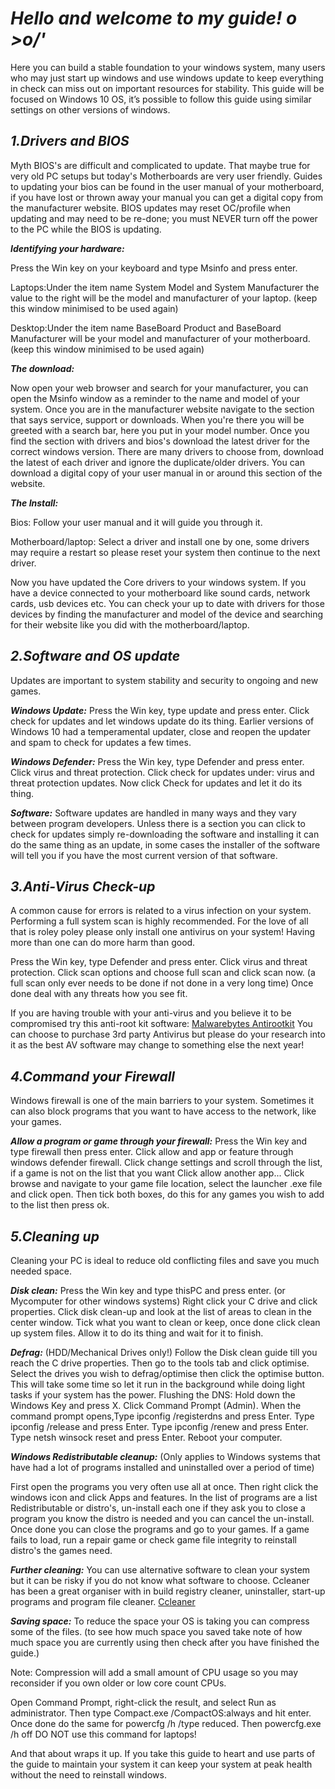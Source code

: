 # **_Hello and welcome to my guide! o >o/'_**

Here you can build a stable foundation to your windows system, many users who may just start up windows and use windows update to keep everything in check can miss out on important resources for stability.
This guide will be focused on Windows 10 OS, it’s possible to follow this guide using similar settings on other versions of windows.

## **_1.Drivers and BIOS_** 
Myth  BIOS's are difficult and complicated to update.
That maybe true for very old PC setups but today's Motherboards are very user friendly.
Guides to updating your bios can be found in the user manual of your motherboard, if you have lost or thrown away your manual you can get a digital copy from the manufacturer website.
BIOS updates may reset OC/profile when updating and may need to be re-done; you must NEVER turn off the power to the PC while the BIOS is updating.

**_Identifying your hardware:_**

Press the Win key on your keyboard and type Msinfo and press enter.

Laptops:Under the item name System Model and System Manufacturer the value to the right will be the model and manufacturer of your laptop. (keep this window minimised to be used again)

Desktop:Under the item name BaseBoard Product and BaseBoard Manufacturer will be your model and manufacturer of your motherboard. (keep this window minimised to be used again)


**_The download:_**

Now open your web browser and search for your manufacturer, you can open the Msinfo window as a reminder to the name and model of your system.
Once you are in the manufacturer website navigate to the section that says service, support or downloads.
When you're there you will be greeted with a search bar, here you put in your model number.
Once you find the section with drivers and bios's download the latest driver for the correct windows version.
There are many drivers to choose from, download the latest of each driver and ignore the duplicate/older drivers.
You can download a digital copy of your user manual in or around this section of the website.

**_The Install:_**

Bios: Follow your user manual and it will guide you through it. 

Motherboard/laptop: Select a driver and install one by one, some drivers may require a restart so please reset your system then continue to the next driver.


Now you have updated the Core drivers to your windows system.
If you have a device connected to your motherboard like sound cards, network cards, usb devices etc.
You can check your up to date with drivers for those devices by finding the manufacturer and model of the device and searching for their website like you did with the motherboard/laptop.

## **_2.Software and OS update_**
Updates are important to system stability and security to ongoing and new games.

**_Windows Update:_**
Press the Win key, type update and press enter.
Click check for updates and let windows update do its thing.
Earlier versions of Windows 10 had a temperamental updater, close and reopen the updater and spam to check for updates a few times.

**_Windows Defender:_**
Press the Win key, type Defender and press enter.
Click virus and threat protection.
Click check for updates under: virus and threat protection updates.
Now click Check for updates and let it do its thing.

**_Software:_**
Software updates are handled in many ways and they vary between program developers.
Unless there is a section you can click to check for updates simply re-downloading the software and installing it can do the same thing as an update, in some cases the installer of the software will tell you if you have the most current version of that software.

## **_3.Anti-Virus Check-up_**
A common cause for errors is related to a virus infection on your system.
Performing a full system scan is highly recommended.
For the love of all that is roley poley please only install one antivirus on your system!
Having more than one can do more harm than good.

Press the Win key, type Defender and press enter.
Click virus and threat protection.
Click scan options and choose full scan and click scan now. (a full scan only ever needs to be done if not done in a very long time)
Once done deal with any threats how you see fit.

If you are having trouble with your anti-virus and you believe it to be compromised try this anti-root kit software:
[Malwarebytes Antirootkit](https://www.malwarebytes.com/antirootkit/)
You can choose to purchase 3rd party Antivirus but please do your research into it as the best AV software may change to something else the next year!

## **_4.Command your Firewall_**
Windows firewall is one of the main barriers to your system.
Sometimes it can also block programs that you want to have access to the network, like your games.

**_Allow a program or game through your firewall:_**
Press the Win key and type firewall then press enter.
Click allow and app or feature through windows defender firewall.
Click change settings and scroll through the list, if a game is not on the list that you want Click allow another app...
Click browse and navigate to your game file location, select the launcher .exe file and click open.
Then tick both boxes, do this for any games you wish to add to the list then press ok.

## **_5.Cleaning up_**
Cleaning your PC is ideal to reduce old conflicting files and save you much needed space.

**_Disk clean:_**
Press the Win key and type thisPC and press enter. (or Mycomputer for other windows systems)
Right click your C drive and click properties.
Click disk clean-up and look at the list of areas to clean in the center window.
Tick what you want to clean or keep, once done click clean up system files.
Allow it to do its thing and wait for it to finish.

**_Defrag:_** (HDD/Mechanical Drives only!)
Follow the Disk clean guide till you reach the C drive properties.
Then go to the tools tab and click optimise.
Select the drives you wish to defrag/optimise then click the optimise button.
This will take some time so let it run in the background while doing light tasks if your system has the power.
Flushing the DNS:
Hold down the Windows Key and press X.
Click Command Prompt (Admin).
When the command prompt opens,Type ipconfig /registerdns and press Enter.
Type ipconfig /release and press Enter.
Type ipconfig /renew and press Enter.
Type netsh winsock reset and press Enter.
Reboot your computer.

**_Windows Redistributable cleanup:_**
(Only applies to Windows systems that have had a lot of programs installed and uninstalled over a period of time)

First open the programs you very often use all at once.
Then right click the windows icon and click Apps and features.
In the list of programs are a list Redistributable or distro's, un-install each one if they ask you to close a program you know the distro is needed and you can cancel the un-install.
Once done you can close the programs and go to your games.
If a game fails to load, run a repair game or check game file integrity to reinstall distro's the games need.

**_Further cleaning:_**
You can use alternative software to clean your system but it can be risky if you do not know what software to choose.
Ccleaner has been a great organiser with in build registry cleaner, uninstaller, start-up programs and program file cleaner.
[Ccleaner](https://www.ccleaner.com/ccleaner/download)

**_Saving space:_**
To reduce the space your OS is taking you can compress some of the files. (to see how much space you saved take note of how much space you are currently using then check after you have finished the guide.)

Note: Compression will add a small amount of CPU usage so you may reconsider if you own older or low core count CPUs.

Open Command Prompt, right-click the result, and select Run as administrator.
Then type Compact.exe /CompactOS:always and hit enter.
Once done do the same for powercfg /h /type reduced.
Then powercfg.exe /h off DO NOT use this command for laptops!

And that about wraps it up.
If you take this guide to heart and use parts of the guide to maintain your system it can keep your system at peak health without the need to reinstall windows.
